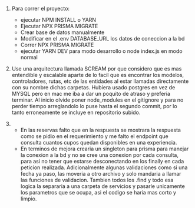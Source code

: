 1. Para correr el proyecto:

   - ejecutar NPM INSTALL o YARN
   - Ejecutar NPX PRISMA MIGRATE
   - Crear base de datos manualmente
   - Modificar en el .env DATABASE_URL los datos de coneccion a la bd
   - Correr NPX PRISMA MIGRATE
   - ejecutar YARN DEV para modo desarrollo o node index.js en modo normal

2. Use una arquitectura llamada SCREAM por que considero que es mas entendible y escalable aparte de lo facil que es encontrar los modelos, controladores, rutas, etc de las entidades al estar llamadas directamente con su nombre dichas carpetas. Hubiera usado postgres en vez de MYSQL pero en mac me iba a dar un poquito de atraso y preferia terminar. Al inicio olvide poner node_modules en el gitignore y para no perder tiempo arreglandolo lo puse hasta el segundo commit, por lo tanto erroneamente se incluye en repositorio subido.

3. - En las reservas falto que en la respuesta se mostrara la respuesta como se pidio en el requerimiento y me falto el endpoint que consulta cuantos cupos quedan disponibles en una experiencia.
   - En terminos de mejora crearia un singleton para prisma para manejar la conexion a la bd y no se cree una conexion por cada consulta, para asi no tener que estarse desconectando en los finally en cada peticion realizada. Adicionalmente algunas validaciones como si una fecha ya paso, las moveria a otro archivo y solo mandaria a llamar las funciones de validacion. Tambien todos los .find y todo esa logica la separaria a una carpeta de servicios y pasarle unicamente los parametros que se ocupa, asi el codigo se haria mas corto y limpio.
